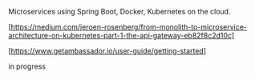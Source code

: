 Microservices using Spring Boot, Docker, Kubernetes on the cloud.

[https://medium.com/jeroen-rosenberg/from-monolith-to-microservice-architecture-on-kubernetes-part-1-the-api-gateway-eb82f8c2d10c]

[https://www.getambassador.io/user-guide/getting-started]

in progress 
